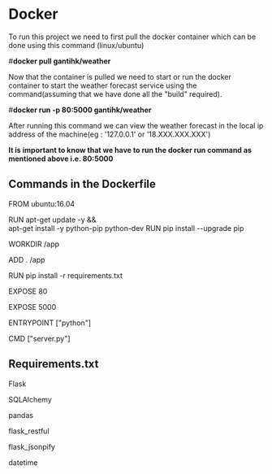 <h1><b> Docker </b></h1>


To run this project we need to first pull the docker container which can be done using this command (linux/ubuntu)

 #<b>docker pull gantihk/weather</b>

Now that the container is pulled we need to start or run the docker container to start the weather forecast service using the command(assuming that we have done all the "build" required).

#<b>docker run -p 80:5000 gantihk/weather</b>

After running this command we can view the weather forecast in the local ip address of the machine(eg : '127.0.0.1' or '18.XXX.XXX.XXX')

<b>It is important to know that we have to run the docker run command as mentioned above i.e. 80:5000 </b>

<h2>Commands in the Dockerfile</h2>

FROM ubuntu:16.04

RUN apt-get update -y && \
    apt-get install -y python-pip python-dev
RUN pip install --upgrade pip

WORKDIR /app

ADD . /app

RUN pip install -r requirements.txt

EXPOSE 80

EXPOSE 5000

ENTRYPOINT ["python"]

CMD ["server.py"]

<h2>Requirements.txt</h2>

Flask

SQLAlchemy

pandas

flask_restful

flask_jsonpify

datetime
